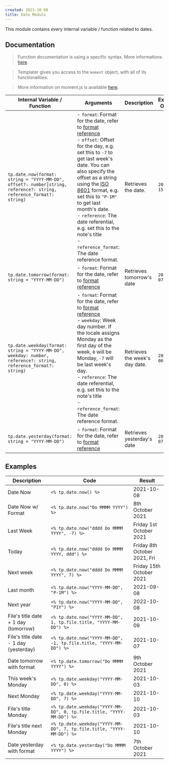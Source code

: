```yaml
---
created: 2021-10-08
title: Date Module
---
```


This module contains every internal variable / function related to dates.

## Documentation

> Function documentation is using a specific syntax. More informations [here](../../syntax.md#function-documentation-syntax).

> Templater gives you access to the `moment` object, with all of its functionalities.

> More information on moment.js is available [here](https://momentjs.com/docs/#/displaying/).

| Internal Variable / Function                                                                                        | Arguments                                                                                                                                                                                                                                                                                                                                                                                                                                                                                                         | Description                    | Example Output |
| ------------------------------------------------------------------------------------------------------------------- | ----------------------------------------------------------------------------------------------------------------------------------------------------------------------------------------------------------------------------------------------------------------------------------------------------------------------------------------------------------------------------------------------------------------------------------------------------------------------------------------------------------------- | ------------------------------ | -------------- |
| `tp.date.now(format: string = "YYYY-MM-DD", offset?: number⎮string, reference?: string, reference_format?: string)` | - `format`: Format for the date, refer to [format reference](https://momentjs.com/docs/#/displaying/format/)<br />- `offset`: Offset for the day, e.g. set this to `-7` to get last week's date. You can also specify the offset as a string using the [ISO 8601](https://en.wikipedia.org/wiki/ISO_8601#Durations) format, e.g. set this to `"P-1M"` to get last month's date.<br />- `reference`: The date referential, e.g. set this to the note's title<br />- `reference_format`: The date reference format. | Retrieves the date.            | `2021-01-15`   |
| `tp.date.tomorrow(format: string = "YYYY-MM-DD")`                                                                   | - `format`: Format for the date, refer to [format reference](https://momentjs.com/docs/#/displaying/format/)                                                                                                                                                                                                                                                                                                                                                                                                      | Retrieves tomorrow's date      | `2020-11-07`   |
| `tp.date.weekday(format: string = "YYYY-MM-DD", weekday: number, reference?: string, reference_format?: string)`    | - `format`: Format for the date, refer to [format reference](https://momentjs.com/docs/#/displaying/format/)<br />- `weekday`: Week day number. If the locale assigns Monday as the first day of the week, `0` will be Monday, `-7` will be last week's day.<br />- `reference`: The date referential, e.g. set this to the note's title<br />- `reference_format`: The date reference format.                                                                                                                    | Retrieves the week's day date. | `2021-04-06`   |
| `tp.date.yesterday(format: string = "YYYY-MM-DD")`                                                                  | - `format`: Format for the date, refer to [format reference](https://momentjs.com/docs/#/displaying/format/)                                                                                                                                                                                                                                                                                                                                                                                                      | Retrieves yesterday's date     | `2020-11-07`   |

## Examples

| Description                           | Code                                                                  | Result                       |
| ------------------------------------- | --------------------------------------------------------------------- | ---------------------------- |
| Date Now                              | `<% tp.date.now() %>`                                                 | 2021-10-08                   |
| Date Now w/ Format                    | `<% tp.date.now("Do MMMM YYYY") %>`                                   | 8th October 2021             |
| Last Week                             | `<% tp.date.now("dddd Do MMMM YYYY", -7) %>`                          | Friday 1st October 2021      |
| Today                                 | `<% tp.date.now("dddd Do MMMM YYYY, ddd") %>`                         | Friday 8th October 2021, Fri |
| Next week                             | `<% tp.date.now("dddd Do MMMM YYYY", 7) %>`                           | Friday 15th October 2021     |
| Last month                            | `<% tp.date.now("YYYY-MM-DD", "P-1M") %>`                             | 2021-09-08                   |
| Next year                             | `<% tp.date.now("YYYY-MM-DD", "P1Y") %>`                              | 2022-10-08                   |
| File's title date + 1 day (tomorrow)  | `<% tp.date.now("YYYY-MM-DD", 1, tp.file.title, "YYYY-MM-DD") %>`     | 2021-10-09                   |
| File's title date - 1 day (yesterday) | `<% tp.date.now("YYYY-MM-DD", -1, tp.file.title, "YYYY-MM-DD") %>`    | 2021-10-07                   |
| Date tomorrow with format             | `<% tp.date.tomorrow("Do MMMM YYYY") %>`                              | 9th October 2021             |
| This week's Monday                    | `<% tp.date.weekday("YYYY-MM-DD", 0) %>`                              | 2021-10-03                   |
| Next Monday                           | `<% tp.date.weekday("YYYY-MM-DD", 7) %>`                              | 2021-10-10                   |
| File's title Monday                   | `<% tp.date.weekday("YYYY-MM-DD", 0, tp.file.title, "YYYY-MM-DD") %>` | 2021-10-03                   |
| File's title next Monday              | `<% tp.date.weekday("YYYY-MM-DD", 7, tp.file.title, "YYYY-MM-DD") %>` | 2021-10-10                   |
| Date yesterday with format            | `<% tp.date.yesterday("Do MMMM YYYY") %>`                             | 7th October 2021             |

